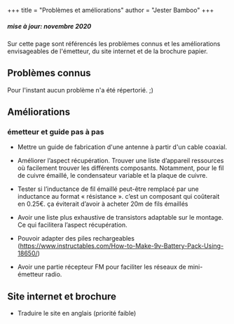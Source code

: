 +++
title = "Problèmes et améliorations"
author = "Jester Bamboo"
+++
##### mise à jour: novembre 2020

Sur cette page sont référencés les problèmes connus et les améliorations envisageables de l'émetteur, du site internet et de la brochure papier.


## Problèmes connus

Pour l'instant aucun problème n'a été répertorié. ;)

## Améliorations
### émetteur et guide pas à pas
- Mettre un guide de fabrication d'une antenne à partir d'un cable coaxial.

- Améliorer l’aspect récupération. Trouver une liste d’appareil ressources où facilement trouver les différents composants. Notamment, pour le fil de cuivre émaillé, le condensateur variable et la plaque de cuivre.

- Tester si l’inductance de fil émaillé peut-être remplacé par une inductance au format « résistance ». c’est un composant qui coûterait en 0.25€. ça éviterait d’avoir à acheter 20m de fils émaillés

- Avoir une liste plus exhaustive de transistors adaptable sur le montage. Ce qui facilitera l’aspect récupération.

- Pouvoir adapter des piles rechargeables (https://www.instructables.com/How-to-Make-9v-Battery-Pack-Using-18650/)

- Avoir une partie récepteur FM pour faciliter les réseaux de mini-émetteur radio.

## Site internet et brochure
- Traduire le site en anglais (priorité faible)
